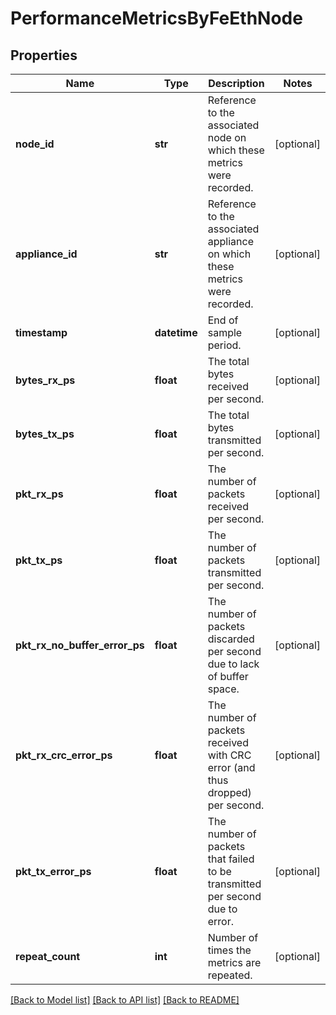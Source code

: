 # PerformanceMetricsByFeEthNode

## Properties
Name | Type | Description | Notes
------------ | ------------- | ------------- | -------------
**node_id** | **str** | Reference to the associated node on which these metrics were recorded. | [optional] 
**appliance_id** | **str** | Reference to the associated appliance on which these metrics were recorded. | [optional] 
**timestamp** | **datetime** | End of sample period. | [optional] 
**bytes_rx_ps** | **float** | The total bytes received per second. | [optional] 
**bytes_tx_ps** | **float** | The total bytes transmitted per second. | [optional] 
**pkt_rx_ps** | **float** | The number of packets received per second. | [optional] 
**pkt_tx_ps** | **float** | The number of packets transmitted per second. | [optional] 
**pkt_rx_no_buffer_error_ps** | **float** | The number of packets discarded per second due to lack of buffer space. | [optional] 
**pkt_rx_crc_error_ps** | **float** | The number of packets received with CRC error (and thus dropped) per second. | [optional] 
**pkt_tx_error_ps** | **float** | The number of packets that failed to be transmitted per second due to error. | [optional] 
**repeat_count** | **int** | Number of times the metrics are repeated. | [optional] 

[[Back to Model list]](../README.md#documentation-for-models) [[Back to API list]](../README.md#documentation-for-api-endpoints) [[Back to README]](../README.md)


